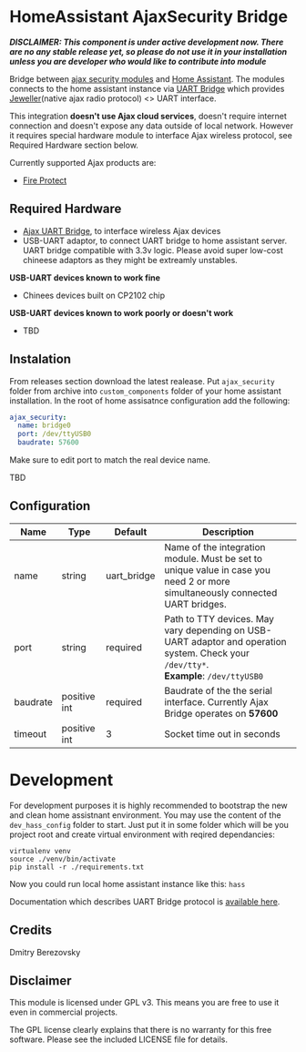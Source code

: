 # HomeAssistant AjaxSecurity Bridge

***DISCLAIMER: This component is under active development now. There are no any stable release yet, so please do not use it in your installation unless you are developer who would like to contribute into module***

Bridge between [ajax security modules](https://ajax.systems/) and [Home Assistant](https://www.home-assistant.io/).
The modules connects to the home assistant instance via [UART Bridge](https://ajax.systems/products/uartbridge/) which provides [Jeweller](https://ajax.systems/jeweller/)(native ajax radio protocol) <> UART interface. 

This integration __doesn't use Ajax cloud services__, doesn't require internet connection and doesn't expose any data outside of local network. However it requires special hardware module to interface Ajax wireless protocol, see Required Hardware section below.

Currently supported Ajax products are:
* [Fire Protect](https://ajax.systems/products/fireprotect/)

## Required Hardware

* [Ajax UART Bridge](https://ajax.systems/products/uartbridge/), to interface wireless Ajax devices
* USB-UART adaptor, to connect UART bridge to home assistant server. UART bridge compatible with 3.3v logic. Please avoid super low-cost chineese adaptors as they might be extreamly unstables.

**USB-UART devices known to work fine**
* Chinees devices built on CP2102 chip

**USB-UART devices known to work poorly or doesn't work**
* TBD

## Instalation

From releases section download the latest realease. Put `ajax_security` folder from archive into `custom_components` folder of your home assistant installation. 
In the root of home assisatnce configuration add the following:

```yaml
ajax_security:
  name: bridge0
  port: /dev/ttyUSB0
  baudrate: 57600
```

Make sure to edit port to match the real device name.

TBD

## Configuration

| Name     | Type         | Default     | Description                              |
| -------- | ------------ | ----------- | ---------------------------------------- |
| name     | string       | uart_bridge | Name of the integration module. Must be set to unique value in case you need 2 or more simultaneously connected UART bridges. |
| port     | string       | required    | Path to TTY devices. May vary depending on USB-UART adaptor and operation system. Check your `/dev/tty*`.<br />**Example**: `/dev/ttyUSB0` |
| baudrate | positive int | required    | Baudrate of the the serial interface. Currently Ajax Bridge operates on **57600** |
| timeout  | positive int | 3           | Socket time out in seconds               |

# Development

For development purposes it is highly recommended to bootstrap the new and clean home assistnant environment. You may use the content of the `dev_hass_config` folder to start. Just put it in some folder which will be you project root and create virtual environment with reqired dependancies:

```
virtualenv venv
source ./venv/bin/activate
pip install -r ./requirements.txt
```

Now you could run local home assistant instance like this: `hass`

Documentation which describes UART Bridge protocol is [available here](https://drive.google.com/file/d/1My0iAjZrig5aIq9D1LeddCMkquKD1K7p/view).

## Credits
Dmitry Berezovsky

## Disclaimer
This module is licensed under GPL v3. This means you are free to use it even in commercial projects.

The GPL license clearly explains that there is no warranty for this free software. Please see the included LICENSE file for details.

